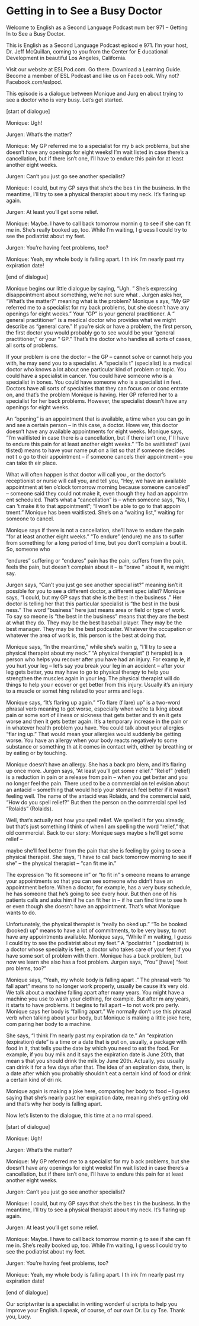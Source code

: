 # Getting in to See a Busy Doctor

Welcome to English as a Second Language Podcast num ber 971 – Getting In to See a Busy Doctor.

This is English as a Second Language Podcast episod e 971. I’m your host, Dr. Jeff McQuillan, coming to you from the Center for E ducational Development in beautiful Los Angeles, California.

Visit our website at ESLPod.com. Go there. Download  a Learning Guide. Become a member of ESL Podcast and like us on Faceb ook. Why not? Facebook.com/eslpod.

This episode is a dialogue between Monique and Jurg en about trying to see a doctor who is very busy. Let’s get started.

[start of dialogue]

Monique: Ugh!

Jurgen: What’s the matter?

Monique: My GP referred me to a specialist for my b ack problems, but she doesn’t have any openings for eight weeks! I’m wait listed in case there’s a cancellation, but if there isn’t one, I’ll have to endure this pain for at least another eight weeks.

Jurgen: Can’t you just go see another specialist?

Monique: I could, but my GP says that she’s the bes t in the business. In the meantime, I’ll try to see a physical therapist abou t my neck. It’s flaring up again.

Jurgen: At least you’ll get some relief.

Monique: Maybe. I have to call back tomorrow mornin g to see if she can fit me in. She’s really booked up, too. While I’m waiting, I g uess I could try to see the podiatrist about my feet.

Jurgen: You’re having feet problems, too?

Monique: Yeah, my whole body is falling apart. I th ink I’m nearly past my expiration date!

 [end of dialogue]

Monique begins our little dialogue by saying, “Ugh. ” She’s expressing disappointment about something, we’re not sure what . Jurgen asks her, “What’s the matter?” meaning what is the problem? Monique s ays, “My GP referred me to a specialist for my back problems, but she doesn’t have any openings for eight weeks.” Your “GP” is your general practitioner. A “ general practitioner” is a medical doctor who provides what we might describe as “general care.” If you’re sick or have a problem, the first person, the first  doctor you would probably go to see would be your “general practitioner,” or your “ GP.” That’s the doctor who handles all sorts of cases, all sorts of problems.

If your problem is one the doctor – the GP – cannot  solve or cannot help you with, he may send you to a specialist. A “specialis t” (specialist) is a medical doctor who knows a lot about one particular kind of  problem or topic. You could have a specialist in cancer. You could have someone  who is a specialist in bones. You could have someone who is a specialist i n feet. Doctors have all sorts of specialties that they can focus on or conc entrate on, and that’s the problem Monique is having. Her GP referred her to a  specialist for her back problems. However, the specialist doesn’t have any openings for eight weeks.

An “opening” is an appointment that is available, a  time when you can go in and see a certain person – in this case, a doctor. Howe ver, this doctor doesn’t have any available appointments for eight weeks. Monique  says, “I’m waitlisted in case there is a cancellation, but if there isn’t one, I’ ll have to endure this pain for at least another eight weeks.” “To be waitlisted” (wai tlisted) means to have your name put on a list so that if someone decides not t o go to their appointment – if someone cancels their appointment – you can take th eir place.

What will often happen is that doctor will call you , or the doctor’s receptionist or nurse will call you, and tell you, “Hey, we have an  available appointment at ten o’clock tomorrow morning because someone canceled” – someone said they could not make it, even though they had an appointm ent scheduled. That’s what a “cancellation” is – when someone says, “No, I can ’t make it to that appointment”; “I won’t be able to go to that appoin tment.” Monique has been waitlisted. She’s on a “waiting list,” waiting for someone to cancel.

Monique says if there is not a cancellation, she’ll  have to endure the pain “for at least another eight weeks.” “To endure” (endure) me ans to suffer from something for a long period of time, but you don’t complain a bout it. So, someone who

“endures” suffering or “endures” pain has the pain,  suffers from the pain, feels the pain, but doesn’t complain about it – is “brave ” about it, we might say.

Jurgen says, “Can’t you just go see another special ist?” meaning isn’t it possible for you to see a different doctor, a different spec ialist? Monique says, “I could, but my GP says that she is the best in the business .” Her doctor is telling her that this particular specialist is “the best in the busi ness.” The word “business” here just means area or field or type of work. To say so meone is “the best in the business” means that they are the best at what they  do. They may be the best baseball player. They may be the best manager. They  may be the best podcaster. Whatever the occupation or whatever the area of work is, this person is the best at doing that.

Monique says, “In the meantime,” while she’s waitin g, “I’ll try to see a physical therapist about my neck.” “A physical therapist” (t herapist) is a person who helps you recover after you have had an injury. For examp le, if you hurt your leg – let’s say you break your leg in an accident – after your leg gets better, you may have to go to physical therapy to help you strengthen the muscles again in your leg. The physical therapist will do things to help you r ecover or get better from this injury. Usually it’s an injury to a muscle or somet hing related to your arms and legs.

Monique says, “It’s flaring up again.” “To flare (f lare) up” is a two-word phrasal verb meaning to get worse, especially when we’re ta lking about pain or some sort of illness or sickness that gets better and th en it gets worse and then it gets better again. It’s a temporary increase in the pain  or in whatever health problem you have. You could talk about your allergies “flar ing up.” That would mean your allergies would suddenly be getting worse. You have  an allergy when your body reacts negatively to some substance or something th at it comes in contact with, either by breathing or by eating or by touching.

Monique doesn’t have an allergy. She has a back pro blem, and it’s flaring up once more. Jurgen says, “At least you’ll get some r elief.” “Relief” (relief) is a reduction in pain or a release from pain – when you  get better and you no longer feel the pain. There used to be a commercial on tel evision about an antacid – something that would help your stomach feel better if it wasn’t feeling well. The name of the antacid was Rolaids, and the commercial  said, “How do you spell relief?” But then the person on the commercial spel led “Rolaids” (Rolaids).

Well, that’s actually not how you spell relief. We spelled it for you already, but that’s just something I think of when I am spelling  the word “relief,” that old commercial. Back to our story: Monique says maybe s he’ll get some relief –

maybe she’ll feel better from the pain that she is feeling by going to see a physical therapist. She says, “I have to call back tomorrow morning to see if she” – the physical therapist – “can fit me in.”

The expression “to fit someone in” or “to fit in” s omeone means to arrange your appointments so that you can see someone who didn’t  have an appointment before. When a doctor, for example, has a very busy  schedule, he has someone that he’s going to see every hour. But then one of his patients calls and asks him if he can fit her in – if he can find time to see h er even though she doesn’t have an appointment. That’s what Monique wants to do.

Unfortunately, the physical therapist is “really bo oked up.” “To be booked (booked) up” means to have a lot of commitments, to  be very busy, to not have any appointments available. Monique says, “While I’ m waiting, I guess I could try to see the podiatrist about my feet.” A “podiatrist ” (podiatrist) is a doctor whose specialty is feet, a doctor who takes care of your feet if you have some sort of problem with them. Monique has a back problem, but now we learn she also has a foot problem. Jurgen says, “You” [have] “feet pro blems, too?”

Monique says, “Yeah, my whole body is falling apart .” The phrasal verb “to fall apart” means to no longer work properly, usually be cause it’s very old. We talk about a machine falling apart after many years. You  might have a machine you use to wash your clothing, for example. But after m any years, it starts to have problems. It begins to fall apart – to not work pro perly. Monique says her body is “falling apart.” We normally don’t use this phrasal  verb when talking about your body, but Monique is making a little joke here, com paring her body to a machine.

She says, “I think I’m nearly past my expiration da te.” An “expiration (expiration) date” is a time or a date that is put on, usually, a package with food in it, that tells you the date by which you need to eat the food. For  example, if you buy milk and it says the expiration date is June 20th, that mean s that you should drink the milk by June 20th. Actually, you usually can drink it for a few days after that. The idea of an expiration date, then, is a date after which you probably shouldn’t eat a certain kind of food or drink a certain kind of dri nk.

Monique again is making a joke here, comparing her body to food – I guess saying that she’s nearly past her expiration date, meaning she’s getting old and that’s why her body is falling apart.

Now let’s listen to the dialogue, this time at a no rmal speed.

[start of dialogue]

 Monique: Ugh!

Jurgen: What’s the matter?

Monique: My GP referred me to a specialist for my b ack problems, but she doesn’t have any openings for eight weeks! I’m wait listed in case there’s a cancellation, but if there isn’t one, I’ll have to endure this pain for at least another eight weeks.

Jurgen: Can’t you just go see another specialist?

Monique: I could, but my GP says that she’s the bes t in the business. In the meantime, I’ll try to see a physical therapist abou t my neck. It’s flaring up again.

Jurgen: At least you’ll get some relief.

Monique: Maybe. I have to call back tomorrow mornin g to see if she can fit me in. She’s really booked up, too. While I’m waiting, I g uess I could try to see the podiatrist about my feet.

Jurgen: You’re having feet problems, too?

Monique: Yeah, my whole body is falling apart. I th ink I’m nearly past my expiration date!

[end of dialogue]

Our scriptwriter is a specialist in writing wonderf ul scripts to help you improve your English. I speak, of course, of our own Dr. Lu cy Tse. Thank you, Lucy.



